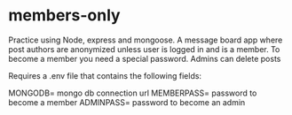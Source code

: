 # members-only

Practice using Node, express and mongoose.
A message board app where post authors are anonymized unless user is logged in and is a member. To become a member you need a special password.
Admins can delete posts

Requires a .env file that contains the following fields:

MONGODB= mongo db connection url
MEMBERPASS= password to become a member
ADMINPASS= password to become an admin